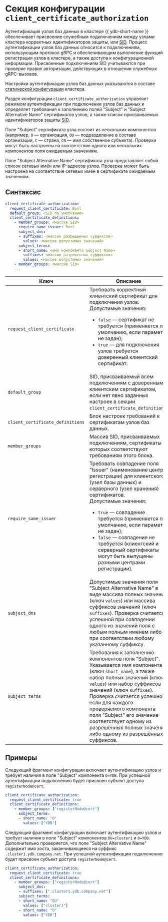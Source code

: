 # Секция конфигурации `client_certificate_authorization`

Аутентификация узлов баз данных в кластере {{ ydb-short-name }} обеспечивает присвоение служебным подключениям между узлами кластера корректных идентификаторов защиты, или [SID](../../concepts/glossary.md#access-sid). Процесс аутентификации узлов баз данных относится к подключениям, использующим протокол gRPC и обеспечивающим выполнение функций регистрации узлов в кластере, а также доступа к конфигурационной информации. Присвоенные подключениям SID учитываются при проверке правил авторизации, действующих в отношении служебных gRPC-вызовов.

Настройки аутентификации узлов баз данных указываются в составе [статической конфигурации](./index.md) кластера.

Раздел конфигурации `client_certificate_authorization` управляет режимом аутентификации при подключении узлов баз данных и определяет требования к заполнению полей "Subject" и "Subject Alternative Name" сертификатов узлов, а также список присваиваемых идентификаторов защиты [SID](../../concepts/glossary.md#access-sid).

Поле "Subject" сертификата узла состоит из нескольких компонентов (например, `O` — организация, `OU` — подразделение в составе организации, `C` — страна, `CN` — имя собственное субъекта). Проверки могут быть настроены на соответствие одного или нескольких компонентов поля ожидаемым значениям.

Поле "Subject Alternative Name" сертификата узла представляет собой список сетевых имён или IP-адресов узлов. Проверка может быть настроена на соответствие сетевых имён в сертификате ожидаемым значениям.

## Синтаксис

```yaml
client_certificate_authorization:
  request_client_certificate: Bool
  default_group: <SID по умолчанию>
  client_certificate_definitions:
    - member_groups: <массив SID>
      require_same_issuer: Bool
      subject_dns:
      - suffixes: <массив разрешенных суффиксов>
        values: <массив допустимых значений>
      subject_terms:
      - short_name: <имя компонента Subject Name>
        suffixes: <массив разрешенных суффиксов>
        values: <массив допустимых значений>
    - member_groups: <массив SID>
    ...
```

Ключ | Описание
---- | ---
`request_client_certificate` | Требовать корректный клиентский сертификат для подключения узлов.<br/>Допустимые значения:<br/><ul><li>`false` — сертификат не требуется (применяется по умолчанию, если параметр не задан);</li><li>`true` — для подключения узлов требуется доверенный клиентский сертификат.</li></ul>
`default_group` | SID, присваиваемый всем подключениям с доверенным клиентским сертификатом, если нет явно заданных настроек в секции `client_certificate_definitions`.
`client_certificate_definitions` | Блок настроек требований к сертификатам узлов баз данных.
`member_groups` | Массив SID, присваиваемых подключениям, сертификаты которых соответствуют требованиям этого блока.
`require_same_issuer` | Требовать совпадение поля "Issuer" (наименование центра регистрации) для клиентского (узел базы данных) и серверного (узел хранения) сертификатов.<br/>Допустимые значения:<br/><ul><li>`true` — совпадение требуется (применяется по умолчанию, если параметр не задан);</li><li>`false` — совпадение не требуется (клиентский и серверный сертификаты могут быть выпущены разными центрами регистрации).</li></ul>
`subject_dns` | Допустимые значения поля "Subject Alternative Name" в виде массива полных значений (ключ `values`) или массива суффиксов значений (ключ `suffixes`). Проверка считается успешной при совпадении одного из значений поля с любым полным именем либо при соответствии любому указанному суффиксу.
`subject_terms` | Требования к заполнению компонентов поля "Subject". Указывается имя компонента (ключ `short_name`), а также набор полных значений (ключ `values`) или набор суффиксов значений (ключ `suffixes`). Проверка считается успешной, если для каждого проверяемого компонента поля "Subject" его значение соответствует одному из разрешённых полных значений либо одному из разрешённых суффиксов.

## Примеры

Следующий фрагмент конфигурации включает аутентификацию узлов и требует наличия в поле "Subject" компонента `O=YDB`. При успешной аутентификации подключению будет присвоен субъект доступа `registerNode@cert`.

```yaml
client_certificate_authorization:
  request_client_certificate: true
  client_certificate_definitions:
    - member_groups: ["registerNode@cert"]
      subject_terms:
      - short_name: "O"
        values: ["YDB"]
```

Следующий фрагмент конфигурации включает аутентификацию узлов и требует наличия в поле "Subject" компонентов `OU=cluster1` и `O=YDB`. Дополнительно проверяется, что поле "Subject Alternative Name" содержит имя хоста, заканчивающееся на суффикс `.cluster1.ydb.company.net`. При успешной аутентификации подключению будет присвоен субъект доступа `registerNode@cert`.

```yaml
client_certificate_authorization:
  request_client_certificate: true
  client_certificate_definitions:
    - member_groups: ["registerNode@cert"]
      subject_dns:
      - suffixes: [".cluster1.ydb.company.net"]
      subject_terms:
      - short_name: "OU"
        values: ["cluster1"]
      - short_name: "O"
        values: ["YDB"]
```
